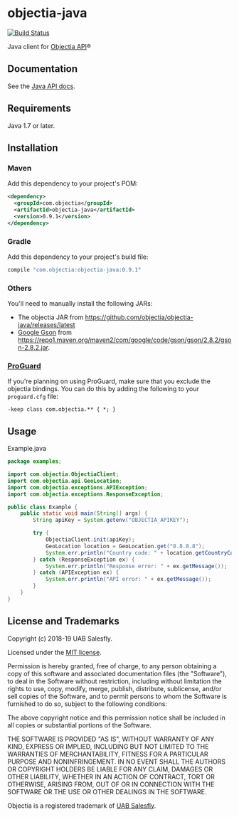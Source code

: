 # objectia-java 
[![Build Status](https://travis-ci.org/objectia/objectia-java.svg?branch=master)](https://travis-ci.org/objectia/objectia-java)
<!--[![codecov](https://codecov.io/gh/objectia/objectia-java/branch/master/graph/badge.svg)](https://codecov.io/gh/objectia/objectia-java)-->

Java client for [Objectia API](https://objectia.com)&reg;

## Documentation

See the [Java API docs](https://docs.objectia.com/guide/java.html).


## Requirements

Java 1.7 or later.


## Installation

### Maven

Add this dependency to your project's POM:

```xml
<dependency>
  <groupId>com.objectia</groupId>
  <artifactId>objectia-java</artifactId>
  <version>0.9.1</version>
</dependency>
```

### Gradle

Add this dependency to your project's build file:

```groovy
compile "com.objectia:objectia-java:0.9.1"
```

### Others

You'll need to manually install the following JARs:

* The objectia JAR from https://github.com/objectia/objectia-java/releases/latest
* [Google Gson](https://github.com/google/gson) from <https://repo1.maven.org/maven2/com/google/code/gson/gson/2.8.2/gson-2.8.2.jar>.

### [ProGuard](http://proguard.sourceforge.net/)

If you're planning on using ProGuard, make sure that you exclude the objectia bindings. You can do this by adding the following to your `proguard.cfg` file:

```
-keep class com.objectia.** { *; }
```

## Usage

Example.java

```java
package examples;

import com.objectia.ObjectiaClient;
import com.objectia.api.GeoLocation;
import com.objectia.exceptions.APIException;
import com.objectia.exceptions.ResponseException;

public class Example {
    public static void main(String[] args) {
        String apiKey = System.getenv("OBJECTIA_APIKEY");

        try {
            ObjectiaClient.init(apiKey);
            GeoLocation location = GeoLocation.get("8.8.8.8");
            System.err.println("Country code: " + location.getCountryCode());
        } catch (ResponseException ex) {
            System.err.println("Response error: " + ex.getMessage());
        } catch (APIException ex) {
            System.err.println("API error: " + ex.getMessage());
        }
    }
}
```


## License and Trademarks

Copyright (c) 2018-19 UAB Salesfly.

Licensed under the [MIT license](https://en.wikipedia.org/wiki/MIT_License). 

Permission is hereby granted, free of charge, to any person obtaining a copy
of this software and associated documentation files (the "Software"), to deal
in the Software without restriction, including without limitation the rights
to use, copy, modify, merge, publish, distribute, sublicense, and/or sell
copies of the Software, and to permit persons to whom the Software is
furnished to do so, subject to the following conditions:

The above copyright notice and this permission notice shall be included in all
copies or substantial portions of the Software.

THE SOFTWARE IS PROVIDED "AS IS", WITHOUT WARRANTY OF ANY KIND, EXPRESS OR
IMPLIED, INCLUDING BUT NOT LIMITED TO THE WARRANTIES OF MERCHANTABILITY,
FITNESS FOR A PARTICULAR PURPOSE AND NONINFRINGEMENT. IN NO EVENT SHALL THE
AUTHORS OR COPYRIGHT HOLDERS BE LIABLE FOR ANY CLAIM, DAMAGES OR OTHER
LIABILITY, WHETHER IN AN ACTION OF CONTRACT, TORT OR OTHERWISE, ARISING FROM,
OUT OF OR IN CONNECTION WITH THE SOFTWARE OR THE USE OR OTHER DEALINGS IN THE
SOFTWARE.

Objectia is a registered trademark of [UAB Salesfly](https://www.salesfly.com). 